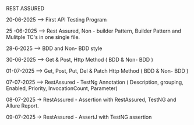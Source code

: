 REST ASSURED 

20-06-2025 --> First API Testing Program

25 -06-2025  --> Rest Assured, Non - builder Pattern, Builder Pattern and Mulitple TC's in one single file.

28-6-2025  --> BDD and Non- BDD style

30-06-2025 --> Get & Post,  Http Method ( BDD & Non- BDD )

01-07-2025 --> Get, Post, Put, Del & Patch Http Method ( BDD & Non- BDD )

07-07-2025 --> RestAssured - TestNg Annotation ( Description, grouping, Enabled, Priority, InvocationCount, Parameter)

08-07-2025 -> RestAssured - Assertion with RestAssured, TestNG and Allure Report.

09-07-2025 -> RestAssured - AssertJ with TestNG assertion


